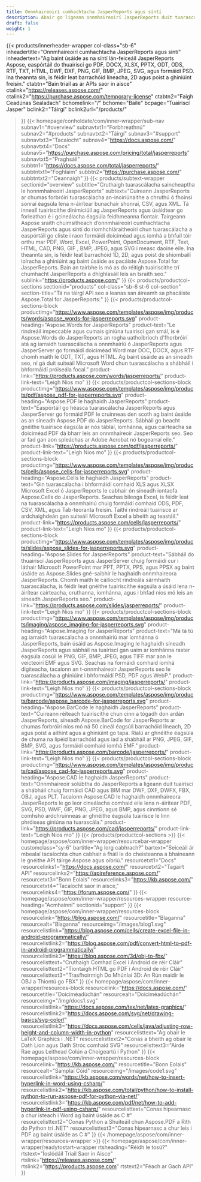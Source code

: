 ```yaml
---
title: Onnmhaireoirí cumhachtacha JasperReports agus síntí
description: Abair go ligeann onnmhaireoirí JasperReports duit tuarascálacha dinimiciúla a chruthú i bhformáidí PDF, Word, Excel, PNG, GIF, JPEG, CAD & SVG, barrachóid 1D agus 2D.
draft: false
weight: 1
---
```

{{< products/innerheader-wrapper col-class="sb-6"
  inheadertitle="Onnmhaireoirí cumhachtacha JasperReports agus síntí"
  inheadertext="Ag baint úsáide as na síntí lán-feiceáil JasperReports Aspose, easpórtáil do thuairiscí go PDF, DOCX, XLSX, PPTX, ODT, ODS, RTF, TXT, HTML, DWF, DXF, PNG, GIF, BMP, JPEG, SVG, agus formáidí PSD. Ina theannta sin, is féidir leat barrachóid líneacha, 2D agus poist a ghiniúint freisin."
  ctabtn="Bain triail as ár APIs saor in aisce"
  ctalink="https://releases.aspose.com/"
  ctalink2="https://purchase.aspose.com/temporary-license"
  ctabtn2="Faigh Ceadúnas Sealadach"
  bchomelink="/"
  bchome="Baile"
  bcpage="Tuairiscí Jasper"
  bclink2="Táirgí"
  bclink2url="/products/"
  >}}
  {{< homepage/conholdate/com/inner-wrapper/sub-nav 
subnav1="#overview"
subnavtxt1="Forbhreathnú" 
subnav2="#products"
subnavtxt2="Táirgí" 
subnav3="#support"
subnavtxt3="Tacaíocht" 
subnav4="https://docs.aspose.com/"
subnavtxt4="Docs" 
subnav5="https://purchase.aspose.com/pricing/total/jasperreports"
subnavtxt5="Praghsáil" 
subbtn1="https://docs.aspose.com/total/jasperreports/"
subbtntxt1="Foghlaim"
subbtn2="https://purchase.aspose.com/"
subbtntxt2="Ceannaigh"
>}}
   {{< products/subtext-wrapper
   sectionid="overview" 
   subtitle="Cruthaigh tuarascálacha saincheaptha le honnmhaireoirí JasperReports"
   subtext="Cuireann JasperReports ar chumas forbróirí tuarascálacha an-inoiriúnaithe a chruthú ó fhoinsí sonraí éagsúla lena n-áirítear bunachair shonraí, CSV, agus XML. Tá inneall tuairiscithe dinimiciúil ag JasperReports agus úsáidtear go forleathan é i gcineálacha éagsúla feidhmeanna fiontair. Tairgeann Aspose sraith chuimsitheach d’onnmhaireoirí cumhachtacha JasperReports agus síntí do ríomhchláraitheoirí chun tuarascálacha a easpórtáil go cliste i raon formáidí doiciméad agus íomhá a bhfuil tóir orthu mar PDF, Word, Excel, PowerPoint, OpenDocument, RTF, Text, HTML, CAD, PNG, GIF , BMP, JPEG, agus SVG i measc daoine eile. Ina theannta sin, is féidir leat barrachóid 1D, 2D, agus poist de shiombailí iolracha a ghiniúint ag baint úsáide as pacáiste Aspose.Total for JasperReports. Bain an tairbhe is mó as do réitigh tuairiscithe trí chumhacht JasperReports a dhíghlasáil leis an tsraith seo."
   sublink="https://products.aspose.com/"
   >}} 
{{< products/productcol-sections
sectionid="products" 
col-class="sb-6 st-6 col-section"
section-title="Tá na táirgí API seo a leanas san áireamh sa phacáiste Aspose.Total for JasperReports:"
>}}
{{< products/productcol-sections-block
productimg="https://www.aspose.com/templates/aspose/img/products/words/aspose_words-for-jasperreports.svg"
product-heading="Aspose.Words for JasperReports"
product-text="Le rindreáil impeccable agus cumais giniúna tuairiscí gan smál, is é Aspose.Words do JasperReports an rogha uathoibríoch d'fhorbróirí atá ag iarraidh tuarascálacha a onnmhairiú ó JasperReports agus JasperServer go formáidí doiciméad Word mar DOC, DOCX, agus RTF chomh maith le ODT, TXT, agus HTML. Ag baint úsáide as an síneadh seo, ní gá duit suiteáil Microsoft Word chun tuarascálacha a shábháil i bhformáidí próiseála focal."
product-link="https://products.aspose.com/words/jasperreports/"
product-link-text="Leigh Nios mo"
>}}
{{< products/productcol-sections-block
productimg="https://www.aspose.com/templates/aspose/img/products/pdf/aspose_pdf-for-jasperreports.svg"
product-heading="Aspose.PDF le haghaidh JasperReports"
product-text="Easpórtáil go héasca tuarascálacha JasperReports agus JasperServer go formáid PDF le cruinneas den scoth ag baint úsáide as an síneadh Aspose.PDF do JasperReports. Sábháil go beacht gnéithe tuairisce éagsúla ar nós táblaí, íomhánna, agus cairteacha sa doiciméad PDF dá bharr leis an onnmhaireoir JasperReports seo. Seo ar fad gan aon spleáchas ar Adobe Acrobat nó bogearraí eile."
product-link="https://products.aspose.com/pdf/jasperreports/"
product-link-text="Leigh Nios mo"
>}}
{{< products/productcol-sections-block
productimg="https://www.aspose.com/templates/aspose/img/products/cells/aspose_cells-for-jasperreports.svg"
product-heading="Aspose.Cells le haghaidh JasperReports"
product-text="Gin tuarascálacha i bhformáidí comhaid XLS agus XLSX Microsoft Excel ó JasperReports le cabhair ón síneadh iontaofa Aspose.Cells do JasperReports. Seachas bileoga Excel, is féidir leat na tuarascálacha a onnmhairiú chuig formáidí comhaid ODS, PDF, CSV, XML, agus Tab-teoranta freisin. Taithí rindreáil tuairisce ar ardchaighdeán gan suiteáil Microsoft Excel a bheith ag teastáil."
product-link="https://products.aspose.com/cells/jasperreports/"
product-link-text="Leigh Nios mo"
>}}
{{< products/productcol-sections-block
productimg="https://www.aspose.com/templates/aspose/img/products/slides/aspose_slides-for-jasperreports.svg"
product-heading="Aspose.Slides for JasperReports"
product-text="Sábháil do thuairiscí JasperReports agus JasperServer chuig formáidí cur i láthair Microsoft PowerPoint mar PPT, PPTX, PPS, agus PPSX ag baint úsáide as Aspose.Slides gné-saibhir le haghaidh onnmhaireora JasperReports. Chomh maith le cáilíocht rindreála sármhaith tuarascálacha, is féidir leat gnéithe tuairiscithe éagsúla a úsáid lena n-áirítear cairteacha, cruthanna, íomhánna, agus i bhfad níos mó leis an síneadh JasperReports seo."
product-link="https://products.aspose.com/slides/jasperreports/"
product-link-text="Leigh Nios mo"
>}}
{{< products/productcol-sections-block
productimg="https://www.aspose.com/templates/aspose/img/products/imaging/aspose_imaging-for-jasperreports.svg"
product-heading="Aspose.Imaging for JasperReports"
product-text="Má tá tú ag iarraidh tuarascálacha a onnmhairiú mar íomhánna ó JasperReports, bain úsáid as Aspose.Imaging le haghaidh síneadh JasperReports agus sábháil na tuairiscí gan uaim ar íomhánna raster éagsúla cosúil le PNG, GIF, BMP, JPEG, agus TIFF mar aon le veicteoirí EMF agus SVG. Seachas na formáidí comhaid íomhá digiteacha, tacaíonn an t-onnmhaireoir JasperReports seo le tuarascálacha a ghiniúint i bhformáidí PSD, PDF agus WebP."
product-link="https://products.aspose.com/imaging/jasperreports/"
product-link-text="Leigh Nios mo"
>}}
{{< products/productcol-sections-block
productimg="https://www.aspose.com/templates/aspose/img/products/barcode/aspose_barcode-for-jasperreports.svg"
product-heading="Aspose.BarCode le haghaidh JasperReports"
product-text="Cuireann réiteach tuairiscithe chun cinn a tógadh don ardán JasperReports, síneadh Aspose.BarCode for JasperReports ar chumas forbróirí níos mó ná 50 cineál éagsúil barrachóid líneach, 2D agus poist a aithint agus a ghiniúint go tapa. Rialú ar ghnéithe éagsúla de chuma na lipéid barrachóid agus iad a shábháil ar PNG, JPEG, GIF, BMP, SVG, agus formáidí comhaid íomhá EMF."
product-link="https://products.aspose.com/barcode/jasperreports/"
product-link-text="Leigh Nios mo"
>}} 
{{< products/productcol-sections-block
productimg="https://www.aspose.com/templates/aspose/img/products/cad/aspose_cad-for-jasperreports.svg"
product-heading="Aspose.CAD le haghaidh JasperReports"
product-text="Onnmhaireoir solúbtha do JasperReports a ligeann duit tuairiscí a shábháil chuig formáidí CAD agus BIM mar DWF, DXF, DWFX, FBX, OBJ, agus PLT. Tacaíonn Aspose.CAD le haghaidh onnmhaireora JasperReports le go leor cineálacha comhaid eile lena n-áirítear PDF, SVG, PSD, WMF, GIF, PNG, JPEG, agus BMP, agus cinntíonn sé comhshó ardchruinneas ar ghnéithe éagsúla tuairisce le linn phróiseas giniúna na tuarascála."
product-link="https://products.aspose.com/cad/jasperreports/"
product-link-text="Leigh Nios mo"
>}}
{{< /products/productcol-sections >}}
{{< homepage/aspose/com/inner-wrapper/resourcebar-wrapper
customclass="sy-6"
bartitle="Ag lorg cabhrach?"
bartext="Seiceáil ár mbealaí tacaíochta chun cabhair a fháil le do cheisteanna a bhaineann le gnéithe API táirge Aspose agus oibriú."
resourcetxt1="Docs"
resourcelinks1="https://docs.aspose.com/"
resourcetxt2="Tagairt API"
resourcelinks2="https://apireference.aspose.com/"
resourcetxt3="Bonn Eolais"
resourcelinks3="https://kb.aspose.com/"
resourcetxt4="Tacaíocht saor in aisce,"
resourcelinks4="https://forum.aspose.com/"
>}}
{{< homepage/aspose/com/inner-wrapper/resources-wrapper
resource-heading="Acmhainní"
sectionid="support"
>}}
{{< homepage/aspose/com/inner-wrapper/resources-block 
resourcelink="https://blog.aspose.com/"
resourcetitle="Blaganna"
resourcealt="Blaganna"
resourceimg="/images/blog1.svg"
resourcelistlink="https://blog.aspose.com/cells/create-excel-file-in-android-programmatically/" 
resourcelistlink2="https://blog.aspose.com/pdf/convert-html-to-pdf-in-android-programmatically/" 
resourcelistlink3="https://blog.aspose.com/3d/obj-to-fbx/"
resourcelisttext="Cruthaigh Comhad Excel i Android de réir Cláir"
resourcelisttext2="Tiontaigh HTML go PDF i Android de réir Cláir"
resourcelisttext3="Trasfhoirmigh Do Mhúnlaí 3D: An Rún maidir le OBJ a Thiontú go FBX"
>}}
{{< homepage/aspose/com/inner-wrapper/resources-block 
resourcelink="https://docs.aspose.com/"
resourcetitle="Doiciméadúchán"
resourcealt="Doiciméadúchán"
resourceimg="/img/docs1.svg"
resourcelistlink="https://docs.aspose.com/tex/net/latex-graphics/" 
resourcelistlink2="https://docs.aspose.com/svg/net/drawing-basics/svg-color/" 
resourcelistlink3="https://docs.aspose.com/cells/java/adjusting-row-height-and-column-width-in-python"
resourcelisttext="Ag obair le LaTeX Graphics i .NET"
resourcelisttext2="Conas a bheith ag obair le Dath Líon agus Dath Stróc comhaid SVG"
resourcelisttext3="Airde Rae agus Leithead Colún a Choigeartú i Python"
>}}
{{< homepage/aspose/com/inner-wrapper/resources-block 
resourcelink="https://kb.aspose.com/"
resourcetitle="Bonn Eolais"
resourcealt="Samplaí Cóid"
resourceimg="/images/code1.svg"
resourcelistlink="https://kb.aspose.com/words/net/how-to-insert-hyperlink-in-word-using-csharp/" 
resourcelistlink2="https://kb.aspose.com/total/python/how-to-install-python-to-run-aspose-pdf-for-python-via-net/" 
resourcelistlink3="https://kb.aspose.com/pdf/net/how-to-add-hyperlink-in-pdf-using-csharp/"
resourcelisttext="Conas hipearnasc a chur isteach i Word ag baint úsáide as C #"
resourcelisttext2="Conas Python a Shuiteáil chun Aspose.PDF a Rith do Python trí .NET"
resourcelisttext3="Conas hipearnasc a chur leis i PDF ag baint úsáide as C #"
>}}
{{< /homepage/aspose/com/inner-wrapper/resources-wrapper >}}
{{< homepage/aspose/com/inner-wrapper/readytostart-wrapper
rtsheading="Réidh le tosú?"
rtstext="Íoslódáil Triail Saor in Aisce"
rtslink="https://releases.aspose.com/"
rtslink2="https://products.aspose.com"
rtstext2="Féach ar Gach API"
>}}
